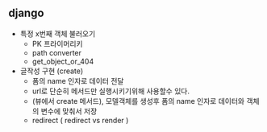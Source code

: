 ## django

- 특정 x번째 객체 불러오기
  - PK 프라이머리키
  - path converter
  - get_object_or_404
- 글작성 구현 (create)
  - 폼의 name 인자로 데이터 전달
  - url로 단순히 메서드만 실행시키기위해 사용할수 있다.
  - (뷰에서 create 메서드), 모델객체를 생성후 폼의 name 인자로 데이터와 객체의 변수에 맞춰서 저장
  - redirect ( redirect vs render )

